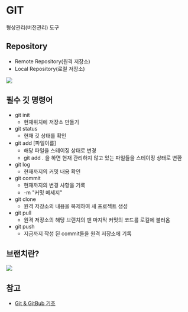 
# GIT
형상관리(버전관리) 도구

## Repository
- Remote Repository(원격 저장소)
- Local Repository(로컬 저장소)

![](https://lh7-rt.googleusercontent.com/slidesz/AGV_vUdDQanqhN0zoDTYqfqgQR8YeT1u6MJrMKlSKGDyDxh9iiz_nHc2JERkAQO0re4vQCKQkQTXiC6nYCRKoNPI8PZEZ2r8J385bPUGIV_3T6r5BaIfiyuJ85w-RSo6VchT-dVbf9rkzQVrdk3wU_lpYNJ8hQ=s2048?key=CnSYR3bHv9n7fmrGx7oyHQ)


## 필수 깃 명령어
- git init
    - 현재위치에 저장소 만들기
- git status
    - 현재 깃 상태를 확인
- git add [파일이름]
    - 해당 파일을 스테이징 상태로 변경
    - git add . 을 하면 현재 관리하지 않고 있는 파일들을 스테이징 상태로 변환
- git log
    - 현재까지의 커밋 내용 확인
- git commit
    - 현재까지의 변경 사항을 기록
    - -m "커밋 메세지"
- git clone
    - 원격 저장소의 내용을 복제하여 새 프로젝트 생성
- git pull
    - 원격 저장소의 해당 브랜치의 맨 마지막 커밋의 코드를 로컬에 불러옴
- git push
    - 지금까지 작성 된 commit들을 원격 저장소에 기록

## 브랜치란?
![](https://lh7-rt.googleusercontent.com/slidesz/AGV_vUcBXXX3P1ATDti-KdAWJch6zZcCcGlxVSA4rplgJ8cHENskrsW9Iz0XofY04XarzLedn-DefF9ndv70wLQgy_NNBTk_Ckny1gMr6hi29DD6p5eXwbKkNdeaSJABr9PAhZ6Fzv64tbvV1KfIhUqEdCsX=s2048?key=CnSYR3bHv9n7fmrGx7oyHQ)

## 참고
- [Git & GitBub 기초](https://docs.google.com/presentation/d/16W8Jw5TXYWhBtyEAEhLGSkqA5FEAch2IVcKPkZ9lZBQ/preview?usp=sharing)